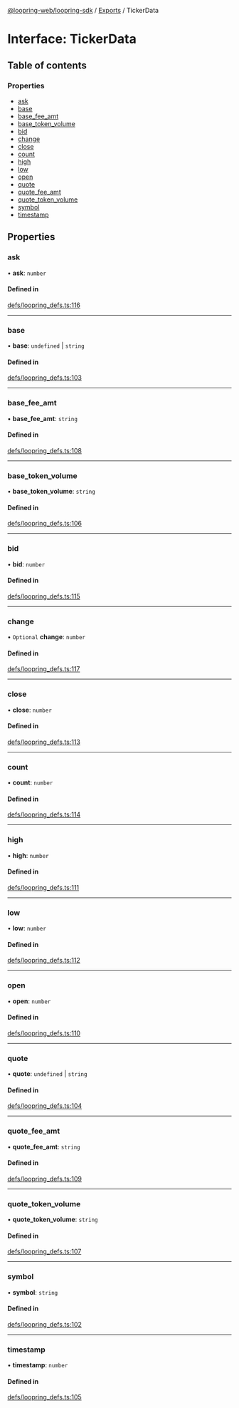 [@loopring-web/loopring-sdk](../README.md) / [Exports](../modules.md) / TickerData

# Interface: TickerData

## Table of contents

### Properties

- [ask](TickerData.md#ask)
- [base](TickerData.md#base)
- [base\_fee\_amt](TickerData.md#base_fee_amt)
- [base\_token\_volume](TickerData.md#base_token_volume)
- [bid](TickerData.md#bid)
- [change](TickerData.md#change)
- [close](TickerData.md#close)
- [count](TickerData.md#count)
- [high](TickerData.md#high)
- [low](TickerData.md#low)
- [open](TickerData.md#open)
- [quote](TickerData.md#quote)
- [quote\_fee\_amt](TickerData.md#quote_fee_amt)
- [quote\_token\_volume](TickerData.md#quote_token_volume)
- [symbol](TickerData.md#symbol)
- [timestamp](TickerData.md#timestamp)

## Properties

### ask

• **ask**: `number`

#### Defined in

[defs/loopring_defs.ts:116](https://github.com/Loopring/loopring_sdk/blob/9d83b66/src/defs/loopring_defs.ts#L116)

___

### base

• **base**: `undefined` \| `string`

#### Defined in

[defs/loopring_defs.ts:103](https://github.com/Loopring/loopring_sdk/blob/9d83b66/src/defs/loopring_defs.ts#L103)

___

### base\_fee\_amt

• **base\_fee\_amt**: `string`

#### Defined in

[defs/loopring_defs.ts:108](https://github.com/Loopring/loopring_sdk/blob/9d83b66/src/defs/loopring_defs.ts#L108)

___

### base\_token\_volume

• **base\_token\_volume**: `string`

#### Defined in

[defs/loopring_defs.ts:106](https://github.com/Loopring/loopring_sdk/blob/9d83b66/src/defs/loopring_defs.ts#L106)

___

### bid

• **bid**: `number`

#### Defined in

[defs/loopring_defs.ts:115](https://github.com/Loopring/loopring_sdk/blob/9d83b66/src/defs/loopring_defs.ts#L115)

___

### change

• `Optional` **change**: `number`

#### Defined in

[defs/loopring_defs.ts:117](https://github.com/Loopring/loopring_sdk/blob/9d83b66/src/defs/loopring_defs.ts#L117)

___

### close

• **close**: `number`

#### Defined in

[defs/loopring_defs.ts:113](https://github.com/Loopring/loopring_sdk/blob/9d83b66/src/defs/loopring_defs.ts#L113)

___

### count

• **count**: `number`

#### Defined in

[defs/loopring_defs.ts:114](https://github.com/Loopring/loopring_sdk/blob/9d83b66/src/defs/loopring_defs.ts#L114)

___

### high

• **high**: `number`

#### Defined in

[defs/loopring_defs.ts:111](https://github.com/Loopring/loopring_sdk/blob/9d83b66/src/defs/loopring_defs.ts#L111)

___

### low

• **low**: `number`

#### Defined in

[defs/loopring_defs.ts:112](https://github.com/Loopring/loopring_sdk/blob/9d83b66/src/defs/loopring_defs.ts#L112)

___

### open

• **open**: `number`

#### Defined in

[defs/loopring_defs.ts:110](https://github.com/Loopring/loopring_sdk/blob/9d83b66/src/defs/loopring_defs.ts#L110)

___

### quote

• **quote**: `undefined` \| `string`

#### Defined in

[defs/loopring_defs.ts:104](https://github.com/Loopring/loopring_sdk/blob/9d83b66/src/defs/loopring_defs.ts#L104)

___

### quote\_fee\_amt

• **quote\_fee\_amt**: `string`

#### Defined in

[defs/loopring_defs.ts:109](https://github.com/Loopring/loopring_sdk/blob/9d83b66/src/defs/loopring_defs.ts#L109)

___

### quote\_token\_volume

• **quote\_token\_volume**: `string`

#### Defined in

[defs/loopring_defs.ts:107](https://github.com/Loopring/loopring_sdk/blob/9d83b66/src/defs/loopring_defs.ts#L107)

___

### symbol

• **symbol**: `string`

#### Defined in

[defs/loopring_defs.ts:102](https://github.com/Loopring/loopring_sdk/blob/9d83b66/src/defs/loopring_defs.ts#L102)

___

### timestamp

• **timestamp**: `number`

#### Defined in

[defs/loopring_defs.ts:105](https://github.com/Loopring/loopring_sdk/blob/9d83b66/src/defs/loopring_defs.ts#L105)
